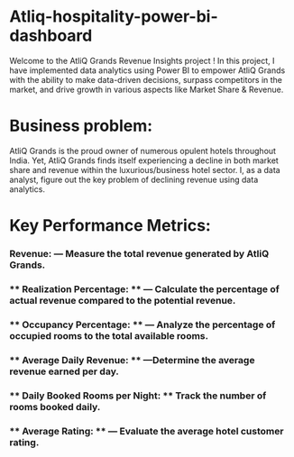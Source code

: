 # Atliq-hospitality-power-bi-dashboard

Welcome to the AtliQ Grands Revenue Insights project ! In this project, I have implemented data analytics using Power BI to empower AtliQ Grands with the ability to make data-driven decisions, surpass competitors in the market, and drive growth in various aspects like Market Share & Revenue.

# Business problem:
AtliQ Grands is the proud owner of numerous opulent hotels throughout India. Yet, AtliQ Grands finds itself experiencing a decline in both market share and revenue within the luxurious/business hotel sector. 
I, as a data analyst, figure out the key problem of declining revenue using data analytics.

# Key Performance Metrics:
### **Revenue:** — Measure the total revenue generated by AtliQ Grands.

### ** Realization Percentage: ** — Calculate the percentage of actual revenue compared to the potential revenue.

###  **  Occupancy Percentage:  **  — Analyze the percentage of occupied rooms to the total available rooms.

###  **  Average Daily Revenue:  **  —Determine the average revenue earned per day.

###   ** Daily Booked Rooms per Night:  **  Track the number of rooms booked daily.

###  **  Average Rating:  **  — Evaluate the average hotel customer rating.








